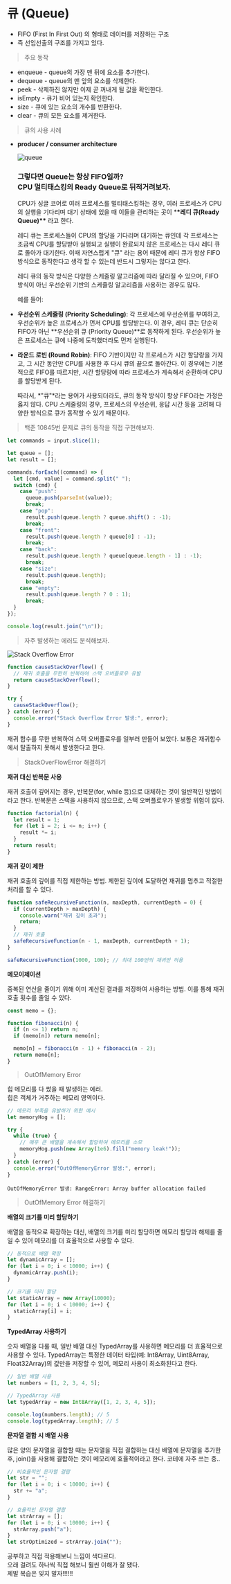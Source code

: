 # 큐 (Queue)

- FIFO (First In First Out) 의 형태로 데이터를 저장하는 구조
- 즉 선입선출의 구조를 가지고 있다.

> 주요 동작

- enqueue - queue의 가장 맨 뒤에 요소를 추가한다.
- dequeue - queue의 맨 앞의 요소를 삭제한다.
- peek - 삭제하진 않지만 이제 곧 꺼내게 될 값을 확인한다.
- isEmpty - 큐가 비어 있는지 확인한다.
- size - 큐에 있는 요소의 개수를 반환한다.
- clear - 큐의 모든 요소를 제거한다.

> 큐의 사용 사례

- **producer / consumer architecture**

  ![queue](image.png)

  ### 그렇다면 Queue는 항상 FIFO일까? </br> CPU 멀티태스킹의 Ready Queue로 뒤적거려보자.

  CPU가 싱글 코어로 여러 프로세스를 멀티태스킹하는 경우, 여러 프로세스가 CPU의 실행을 기다리며 대기 상태에 있을 때 이들을 관리하는 곳이 \***\*레디 큐(Ready Queue)\*\*** 라고 한다.

  레디 큐는 프로세스들이 CPU의 할당을 기다리며 대기하는 큐인데
  각 프로세스는 조금씩 CPU를 할당받아 실행되고 실행이 완료되지 않은 프로세스는 다시 레디 큐로 돌아가 대기한다. 이때 자연스럽게 "큐" 라는 용어 때문에 레디 큐가 항상 FIFO 방식으로 동작한다고 생각 할 수 있는데 반드시 그렇지는 않다고 한다.

  레디 큐의 동작 방식은 다양한 스케줄링 알고리즘에 따라 달라질 수 있으며, FIFO 방식이 아닌 우선순위 기반의 스케줄링 알고리즘을 사용하는 경우도 많다.

  예를 들어:

- **우선순위 스케줄링 (Priority Scheduling)**: 각 프로세스에 우선순위를 부여하고, 우선순위가 높은 프로세스가 먼저 CPU를 할당받는다. 이 경우, 레디 큐는 단순히 FIFO가 아닌 **우선순위 큐 (Priority Queue)**로 동작하게 된다. 우선순위가 높은 프로세스는 큐에 나중에 도착했더라도 먼저 실행된다.

- **라운드 로빈 (Round Robin)**: FIFO 기반이지만 각 프로세스가 시간 할당량을 가지고, 그 시간 동안만 CPU를 사용한 후 다시 큐의 끝으로 돌아간다. 이 경우에는 기본적으로 FIFO를 따르지만, 시간 할당량에 따라 프로세스가 계속해서 순환하며 CPU를 할당받게 된다.

  따라서, *"큐"*라는 용어가 사용되더라도, 큐의 동작 방식이 항상 FIFO라는 가정은 옳지 않다. CPU 스케줄링의 경우, 프로세스의 우선순위, 응답 시간 등을 고려해 다양한 방식으로 큐가 동작할 수 있기 때문이다.

> 백준 10845번 문제로 큐의 동작을 직접 구현해보자.

```js
let commands = input.slice(1);

let queue = [];
let result = [];

commands.forEach((command) => {
  let [cmd, value] = command.split(" ");
  switch (cmd) {
    case "push":
      queue.push(parseInt(value));
      break;
    case "pop":
      result.push(queue.length ? queue.shift() : -1);
      break;
    case "front":
      result.push(queue.length ? queue[0] : -1);
      break;
    case "back":
      result.push(queue.length ? queue[queue.length - 1] : -1);
      break;
    case "size":
      result.push(queue.length);
      break;
    case "empty":
      result.push(queue.length ? 0 : 1);
      break;
  }
});

console.log(result.join("\n"));
```

> 자주 발생하는 에러도 분석해보자.

![Stack Overflow Error](image-1.png)

```js
function causeStackOverflow() {
  // 재귀 호출을 무한히 반복하여 스택 오버플로우 유발
  return causeStackOverflow();
}

try {
  causeStackOverflow();
} catch (error) {
  console.error("Stack Overflow Error 발생:", error);
}
```

재귀 함수를 무한 반복하여 스택 오버플로우를 일부러 만들어 보았다.
보통은 재귀함수에서 탈출하지 못해서 발생한다고 한다.

> StackOverFlowError 해결하기

**재귀 대신 반복문 사용**

재귀 호출이 깊어지는 경우, 반복문(for, while 등)으로 대체하는 것이 일반적인 방법이라고 한다. 반복문은 스택을 사용하지 않으므로, 스택 오버플로우가 발생할 위험이 없다.

```js
function factorial(n) {
  let result = 1;
  for (let i = 2; i <= n; i++) {
    result *= i;
  }
  return result;
}
```

**재귀 깊이 제한**

재귀 호출의 깊이를 직접 제한하는 방법. 제한된 깊이에 도달하면 재귀를 멈추고 적절한 처리를 할 수 있다.

```js
function safeRecursiveFunction(n, maxDepth, currentDepth = 0) {
  if (currentDepth > maxDepth) {
    console.warn("재귀 깊이 초과");
    return;
  }
  // 재귀 호출
  safeRecursiveFunction(n - 1, maxDepth, currentDepth + 1);
}

safeRecursiveFunction(1000, 100); // 최대 100번의 재귀만 허용
```

**메모이제이션**

중복된 연산을 줄이기 위해 이미 계산된 결과를 저장하여 사용하는 방법. 이를 통해 재귀 호출 횟수를 줄일 수 있다.

```js
const memo = {};

function fibonacci(n) {
  if (n <= 1) return n;
  if (memo[n]) return memo[n];

  memo[n] = fibonacci(n - 1) + fibonacci(n - 2);
  return memo[n];
}
```

> OutOfMemory Error

힙 메모리를 다 썼을 때 발생하는 에러.</br>
힙은 객체가 거주하는 메모리 영역이다.

```js
// 메모리 부족을 유발하기 위한 예시
let memoryHog = [];

try {
  while (true) {
    // 매우 큰 배열을 계속해서 할당하여 메모리를 소모
    memoryHog.push(new Array(1e6).fill("memory leak!"));
  }
} catch (error) {
  console.error("OutOfMemoryError 발생:", error);
}
```

```
OutOfMemoryError 발생: RangeError: Array buffer allocation failed
```

> OutOfMemory Error 해결하기

**배열의 크기를 미리 할당하기**

배열을 동적으로 확장하는 대신, 배열의 크기를 미리 할당하면 메모리 할당과 해제를 줄일 수 있어 메모리를 더 효율적으로 사용할 수 있다.

```js
// 동적으로 배열 확장
let dynamicArray = [];
for (let i = 0; i < 10000; i++) {
  dynamicArray.push(i);
}

// 크기를 미리 할당
let staticArray = new Array(10000);
for (let i = 0; i < 10000; i++) {
  staticArray[i] = i;
}
```

**TypedArray 사용하기**

숫자 배열을 다룰 때, 일반 배열 대신 TypedArray를 사용하면 메모리를 더 효율적으로 사용할 수 있다. TypedArray는 특정한 데이터 타입(예: Int8Array, Uint8Array, Float32Array)의 값만을 저장할 수 있어, 메모리 사용이 최소화된다고 한다.

```js
// 일반 배열 사용
let numbers = [1, 2, 3, 4, 5];

// TypedArray 사용
let typedArray = new Int8Array([1, 2, 3, 4, 5]);

console.log(numbers.length); // 5
console.log(typedArray.length); // 5
```

**문자열 결합 시 배열 사용**

많은 양의 문자열을 결합할 때는 문자열을 직접 결합하는 대신 배열에 문자열을 추가한 후, join()을 사용해 결합하는 것이 메모리에 효율적이라고 한다.
코테에 자주 쓰는 중..

```js
// 비효율적인 문자열 결합
let str = "";
for (let i = 0; i < 10000; i++) {
  str += "a";
}

// 효율적인 문자열 결합
let strArray = [];
for (let i = 0; i < 10000; i++) {
  strArray.push("a");
}
let strOptimized = strArray.join("");
```

공부하고 직접 적용해보니 느낌이 색다르다.
</br>
오래 걸려도 하나씩 직접 해보니 훨씬 이해가 잘 됐다.
</br>
제발 복습은 잊지 말자!!!!!!

